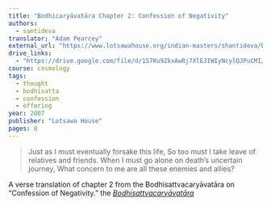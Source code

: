 ```yaml
---
title: "Bodhicaryāvatāra Chapter 2: Confession of Negativity"
authors:
  - santideva
translator: "Adam Pearcey"
external_url: "https://www.lotsawahouse.org/indian-masters/shantideva/bodhicharyavatara-2"
drive_links:
  - "https://drive.google.com/file/d/1S7Ku9ZkxAwRj7XlEJIWIyNcylQJPuCMI/view?usp=sharing"
course: cosmology
tags:
  - thought
  - bodhisatta
  - confession
  - offering
year: 2007
publisher: "Lotsawa House"
pages: 8
---
```


> Just as I must eventually forsake this life,
So too must I take leave of relatives and friends.
When I must go alone on death’s uncertain journey,
What concern to me are all these enemies and allies?

A verse translation of chapter 2 from the Bodhisattvacaryāvatāra on “Confession of Negativity.” the [_Bodhisattvacaryāvatāra_](/content/canon/bodhisattvacaryavatara_santideva)
